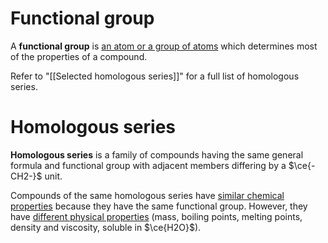 # Functional group
A **functional group** is <u>an atom or a group of atoms</u> which <span class="hi-green">determines most of the properties of a compound</span>.

Refer to "[[Selected homologous series]]" for a full list of homologous series.

# Homologous series
**Homologous series** is a family of compounds having the same <span class="hi-blue">general formula and functional group</span> with adjacent members differing by a $\ce{-CH2-}$ unit.

Compounds of the same homologous series have <u>similar chemical properties</u> because they have the same functional group. However, they have <u>different physical properties</u> (mass, boiling points, melting points, density and viscosity, soluble in $\ce{H2O}$).

